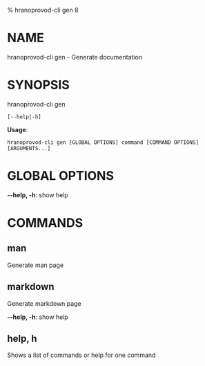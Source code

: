 % hranoprovod-cli gen 8

# NAME

hranoprovod-cli gen - Generate documentation

# SYNOPSIS

hranoprovod-cli gen

```
[--help|-h]
```

**Usage**:

```
hranoprovod-cli gen [GLOBAL OPTIONS] command [COMMAND OPTIONS] [ARGUMENTS...]
```

# GLOBAL OPTIONS

**--help, -h**: show help


# COMMANDS

## man

Generate man page

## markdown

Generate markdown page

**--help, -h**: show help

## help, h

Shows a list of commands or help for one command
